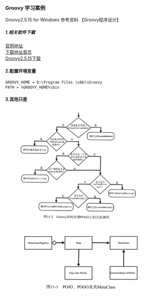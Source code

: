 ### Groovy 学习案例

Groovy2.5.15 for Windows 参考资料 【Groovy程序设计】

##### 1.相关软件下载

[官网地址](https://groovy.apache.org/index.html "官网地址") <br/>
[下载地址首页](https://groovy.apache.org/download.html "Groovy下载地址首页")<br/>
[Groovy2.5.15下载](https://groovy.jfrog.io/artifactory/dist-release-local/groovy-windows-installer/groovy-2.5.15/groovy-2.5.15.msi "Groovy2.5.15下载地址请点击") <br/>

#### 2.配置环境变量

```
GROOVY_HOME = D:\Program Files (x86)\Groovy
PATH = %GROOVY_HOME%\bin
```

#### 3.其他只是

![avatar](img/groovy如何处理POGO上的方法调用.jpg)

![avatar](img/pojo、pogo、metaclass关系.png)

